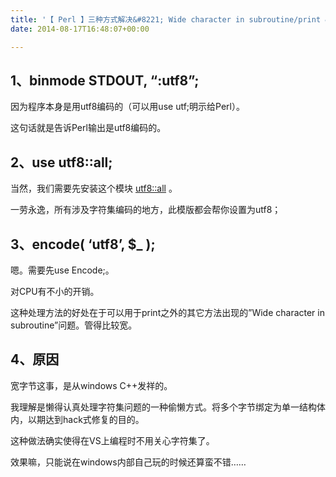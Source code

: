 ```yaml
---
title: '【 Perl 】三种方式解决&#8221; Wide character in subroutine/print &#8220;'
date: 2014-08-17T16:48:07+00:00

---
```

## 1、binmode STDOUT, &#8220;:utf8&#8221;;

因为程序本身是用utf8编码的（可以用use utf;明示给Perl）。
  
这句话就是告诉Perl输出是utf8编码的。

## 2、use utf8::all;

当然，我们需要先安装这个模块 [utf8::all](https://metacpan.org/pod/utf8::all "utf8::all") 。
  
一劳永逸，所有涉及字符集编码的地方，此模版都会帮你设置为utf8；

## 3、encode( &#8216;utf8&#8217;, $_ );

嗯。需要先use Encode;。
  
对CPU有不小的开销。
  
这种处理方法的好处在于可以用于print之外的其它方法出现的&#8221;Wide character in subroutine&#8221;问题。管得比较宽。

## 4、原因

宽字节这事，是从windows C++发祥的。
  
我理解是懒得认真处理字符集问题的一种偷懒方式。将多个字节绑定为单一结构体内，以期达到hack式修复的目的。
  
这种做法确实使得在VS上编程时不用关心字符集了。
  
效果嘛，只能说在windows内部自己玩的时候还算蛮不错……

